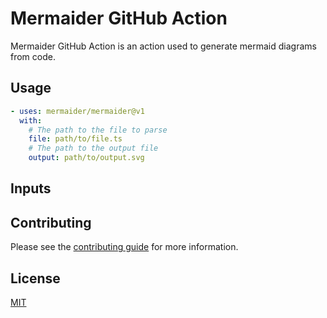 # Mermaider GitHub Action

Mermaider GitHub Action is an action used to generate mermaid diagrams from code.

## Usage

```yaml
- uses: mermaider/mermaider@v1
  with:
    # The path to the file to parse
    file: path/to/file.ts
    # The path to the output file
    output: path/to/output.svg
```

## Inputs

## Contributing

Please see the [contributing guide](../../CONTRIBUTING.md) for more information.

## License

[MIT](../../LICENSE)
